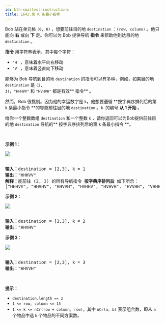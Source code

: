 ```yaml
---
id: kth-smallest-instructions
title: 1643.第 K 条最小指令
---
```

Bob 站在单元格 <code>(0, 0)</code> ，想要前往目的地 <code>destination</code> ：<code>(row, column)</code> 。他只能向 **右** 或向 **下** 走。你可以为 Bob 提供导航 **指令** 来帮助他到达目的地 <code>destination</code> 。

**指令** 用字符串表示，其中每个字符：


- <code>&#39;H&#39;</code> ，意味着水平向右移动
- <code>&#39;V&#39;</code> ，意味着竖直向下移动

能够为 Bob 导航到目的地 <code>destination</code> 的指令可以有多种，例如，如果目的地 <code>destination</code> 是 <code>(2, 3)</code>，<code>&#34;HHHVV&#34;</code> 和 <code>&#34;HVHVH&#34;</code> 都是有效** 指令** 。



然而，Bob 很挑剔。因为他的幸运数字是 <code>k</code>，他想要遵循 **按字典序排列后的第 <code>k</code> 条最小指令 **的导航前往目的地 <code>destination</code> 。<code>k</code>  的编号 **从 1 开始** 。

给你一个整数数组 <code>destination</code> 和一个整数 <code>k</code> ，请你返回可以为Bob提供前往目的地 <code>destination</code> 导航的** 按字典序排列后的第 <code>k</code> 条最小指令 **。

 

**示例 1：**

![](https://assets.leetcode-cn.com/aliyun-lc-upload/uploads/2020/11/01/ex1.png)


<pre><br/><strong>输入：</strong>destination = [2,3], k = 1<br/><strong>输出：</strong>&#34;HHHVV&#34;<br/><strong>解释：</strong>能前往 (2, 3) 的所有导航指令 <strong>按字典序排列后</strong> 如下所示：<br/>[&#34;HHHVV&#34;, &#34;HHVHV&#34;, &#34;HHVVH&#34;, &#34;HVHHV&#34;, &#34;HVHVH&#34;, &#34;HVVHH&#34;, &#34;VHHHV&#34;, &#34;VHHVH&#34;, &#34;VHVHH&#34;, &#34;VVHHH&#34;].<br/></pre>

**示例 2：**

**![](https://assets.leetcode-cn.com/aliyun-lc-upload/uploads/2020/11/01/ex2.png)**


<pre><br/><strong>输入：</strong>destination = [2,3], k = 2<br/><strong>输出：</strong>&#34;HHVHV&#34;<br/></pre>

**示例 3：**

**![](https://assets.leetcode-cn.com/aliyun-lc-upload/uploads/2020/11/01/ex3.png)**


<pre><br/><strong>输入：</strong>destination = [2,3], k = 3<br/><strong>输出：</strong>&#34;HHVVH&#34;<br/></pre>

 

**提示：**


- <code>destination.length == 2</code>
- <code>1 &lt;= row, column &lt;= 15</code>
- <code>1 &lt;= k &lt;= nCr(row + column, row)</code>，其中 <code>nCr(a, b)</code> 表示组合数，即从 <code>a</code> 个物品中选 <code>b</code> 个物品的不同方案数。
